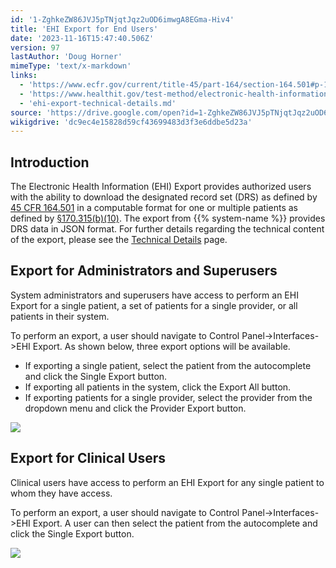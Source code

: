 ```yaml
---
id: '1-ZghkeZW86JVJ5pTNjqtJqz2uOD6imwgA8EGma-Hiv4'
title: 'EHI Export for End Users'
date: '2023-11-16T15:47:40.506Z'
version: 97
lastAuthor: 'Doug Horner'
mimeType: 'text/x-markdown'
links:
  - 'https://www.ecfr.gov/current/title-45/part-164/section-164.501#p-164.501(Designated%20record%20set)'
  - 'https://www.healthit.gov/test-method/electronic-health-information-export'
  - 'ehi-export-technical-details.md'
source: 'https://drive.google.com/open?id=1-ZghkeZW86JVJ5pTNjqtJqz2uOD6imwgA8EGma-Hiv4'
wikigdrive: 'dc9ec4e15828d59cf43699483d3f3e6ddbe5d23a'
---
```

## Introduction

The Electronic Health Information (EHI) Export provides authorized users with the ability to download the designated record set (DRS) as defined by [45 CFR 164.501](https://www.ecfr.gov/current/title-45/part-164/section-164.501#p-164.501(Designated%20record%20set)) in a computable format for one or multiple patients as defined by [§170.315(b)(10)](https://www.healthit.gov/test-method/electronic-health-information-export).  The export from {{% system-name %}} provides DRS data in JSON format.  For further details regarding the technical content of the export, please see the [Technical Details](ehi-export-technical-details.md) page.

## Export for Administrators and Superusers

System administrators and superusers have access to perform an EHI Export for a single patient, a set of patients for a single provider, or all patients in their system.

To perform an export, a user should navigate to Control Panel->Interfaces->EHI Export.  As shown below, three export options will be available.
* If exporting a single patient, select the patient from the autocomplete and click the Single Export button.
* If exporting all patients in the system, click the Export All button.
* If exporting patients for a single provider, select the provider from the dropdown menu and click the Provider Export button.


![](../ehi-export-for-end-users.assets/5d50c74dda022b94cfb22a0732f2f721.png)


## Export for Clinical Users

Clinical users have access to perform an EHI Export for any single patient to whom they have access.

To perform an export, a user should navigate to Control Panel->Interfaces->EHI Export.  A user can then select the patient from the autocomplete and click the Single Export button.


![](../ehi-export-for-end-users.assets/525081618ca33295b2ef8cd9c4533db3.png)

